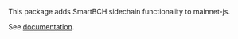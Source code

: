 This package adds SmartBCH sidechain functionality to mainnet-js.

See [documentation](https://mainnet.cash/tutorial/smartbch.html#introduction).